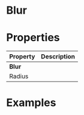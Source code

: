 # Blur


# Properties


| Property | Description| 
| -------- | -----------|
| **Blur** |  |
| Radius |  |




# Examples
